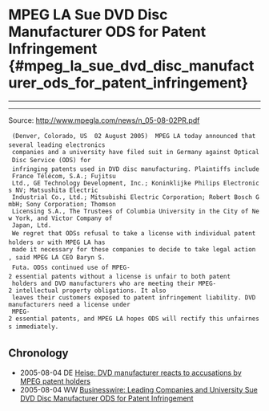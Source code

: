 # MPEG LA Sue DVD Disc Manufacturer ODS for Patent Infringement {#mpeg_la_sue_dvd_disc_manufacturer_ods_for_patent_infringement}

------------------------------------------------------------------------

------------------------------------------------------------------------

Source: <http://www.mpegla.com/news/n_05-08-02PR.pdf>

` (Denver, Colorado, US  02 August 2005)  MPEG LA today announced that several leading electronics`\
` companies and a university have filed suit in Germany against Optical Disc Service (ODS) for`\
` infringing patents used in DVD disc manufacturing. Plaintiffs include France Télécom, S.A.; Fujitsu`\
` Ltd., GE Technology Development, Inc.; Koninklijke Philips Electronics NV; Matsushita Electric`\
` Industrial Co., Ltd.; Mitsubishi Electric Corporation; Robert Bosch GmbH; Sony Corporation; Thomson`\
` Licensing S.A., The Trustees of Columbia University in the City of New York, and Victor Company of`\
` Japan, Ltd.`\
` We regret that ODSs refusal to take a license with individual patent holders or with MPEG LA has`\
` made it necessary for these companies to decide to take legal action , said MPEG LA CEO Baryn S.`\
` Futa. ODSs continued use of MPEG-2 essential patents without a license is unfair to both patent`\
` holders and DVD manufacturers who are meeting their MPEG-2 intellectual property obligations. It also`\
` leaves their customers exposed to patent infringement liability. DVD manufacturers need a license under`\
` MPEG-2 essential patents, and MPEG LA hopes ODS will rectify this unfairness immediately.`

## Chronology

-   2005-08-04 DE [Heise: DVD manufacturer reacts to accusations by MPEG
    patent
    holders](http://www.heise.de/english/newsticker/news/62468 "wikilink")
-   2005-08-04 WW [Businesswire: Leading Companies and University Sue
    DVD Disc Manufacturer ODS for Patent
    Infringement](http://home.businesswire.com/portal/site/google/index.jsp?ndmViewId=news_view&newsId=20050802005030&newsLang=en "wikilink")
